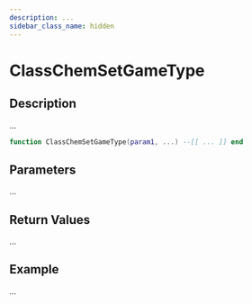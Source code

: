 ```yaml
---
description: ...
sidebar_class_name: hidden
---
```


# ClassChemSetGameType

## Description

...

```lua
function ClassChemSetGameType(param1, ...) --[[ ... ]] end
```

## Parameters

...

## Return Values

...

## Example

...

